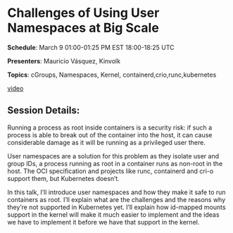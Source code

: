 # Challenges of Using User Namespaces at Big Scale

**Schedule**: March 9 01:00-01:25 PM EST 18:00-18:25 UTC

**Presenters**: Mauricio Vásquez, Kinvolk

**Topics**: cGroups, Namespaces, Kernel, containerd,crio,runc,kubernetes

[video](https://youtu.be/D9rHAleTYnE)

## Session Details:

Running a process as root inside containers is a security risk: if such a process is able to break out of the container into the host, it can cause considerable damage as it will be running as a privileged user there.

User namespaces are a solution for this problem as they isolate user and group IDs, a process running as root in a container runs as non-root in the host. The OCI specification and projects like runc, containerd and cri-o support them, but Kubernetes doesn’t.

In this talk, I’ll introduce user namespaces and how they make it safe to run containers as root. I’ll explain what are the challenges and the reasons why they’re not supported in Kubernetes yet. I’ll explain how id-mapped mounts support in the kernel will make it much easier to implement and the ideas we have to implement it before we have that support in the kernel.
